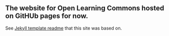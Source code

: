 ## The website for Open Learning Commons hosted on GitHUb pages for now.

See [Jekyll template readme](/README_OLD.md) that this site was based on.